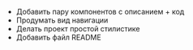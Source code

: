 
- Добавить пару компонентов с описанием + код
- Продумать вид навигации
- Делать проект простой стилистике
- Добавить файл README
